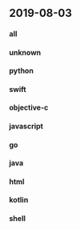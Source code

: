 ## 2019-08-03

#### all

#### unknown

#### python

#### swift

#### objective-c

#### javascript

#### go

#### java

#### html

#### kotlin

#### shell
